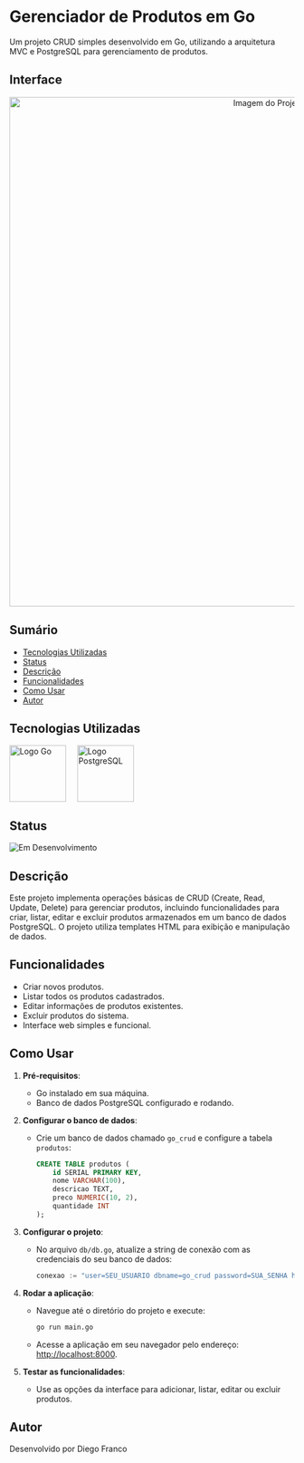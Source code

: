 # Gerenciador de Produtos em Go

Um projeto CRUD simples desenvolvido em Go, utilizando a arquitetura MVC e PostgreSQL para gerenciamento de produtos.

## Interface

<div align="center">
  <img src="img/logo.png" alt="Imagem do Projeto" width="900">
</div>

## Sumário

- [Tecnologias Utilizadas](#tecnologias-utilizadas)
- [Status](#status)
- [Descrição](#descrição)
- [Funcionalidades](#funcionalidades)
- [Como Usar](#como-usar)
- [Autor](#autor)

## Tecnologias Utilizadas

<div style="display: flex; flex-direction: row;">
  <div style="margin-right: 20px; display: flex; justify-content: flex-start;">
    <img src="img/go.png" alt="Logo Go" width="100"/>
  </div>
  <div style="margin-right: 20px; display: flex; justify-content: flex-start;">
    <img src="img/postgres.png" alt="Logo PostgreSQL" width="100"/>
  </div>
</div>

## Status

![Em Desenvolvimento](http://img.shields.io/static/v1?label=STATUS&message=EM%20DESENVOLVIMENTO&color=RED&style=for-the-badge)

## Descrição

Este projeto implementa operações básicas de CRUD (Create, Read, Update, Delete) para gerenciar produtos, incluindo funcionalidades para criar, listar, editar e excluir produtos armazenados em um banco de dados PostgreSQL. O projeto utiliza templates HTML para exibição e manipulação de dados.

## Funcionalidades

- Criar novos produtos.
- Listar todos os produtos cadastrados.
- Editar informações de produtos existentes.
- Excluir produtos do sistema.
- Interface web simples e funcional.

## Como Usar

1. **Pré-requisitos**:

   - Go instalado em sua máquina.
   - Banco de dados PostgreSQL configurado e rodando.

2. **Configurar o banco de dados**:

   - Crie um banco de dados chamado `go_crud` e configure a tabela `produtos`:
     ```sql
     CREATE TABLE produtos (
         id SERIAL PRIMARY KEY,
         nome VARCHAR(100),
         descricao TEXT,
         preco NUMERIC(10, 2),
         quantidade INT
     );
     ```

3. **Configurar o projeto**:

   - No arquivo `db/db.go`, atualize a string de conexão com as credenciais do seu banco de dados:
     ```go
     conexao := "user=SEU_USUARIO dbname=go_crud password=SUA_SENHA host=localhost sslmode=disable"
     ```

4. **Rodar a aplicação**:

   - Navegue até o diretório do projeto e execute:
     ```bash
     go run main.go
     ```
   - Acesse a aplicação em seu navegador pelo endereço: [http://localhost:8000](http://localhost:8000).

5. **Testar as funcionalidades**:
   - Use as opções da interface para adicionar, listar, editar ou excluir produtos.

## Autor

Desenvolvido por Diego Franco
